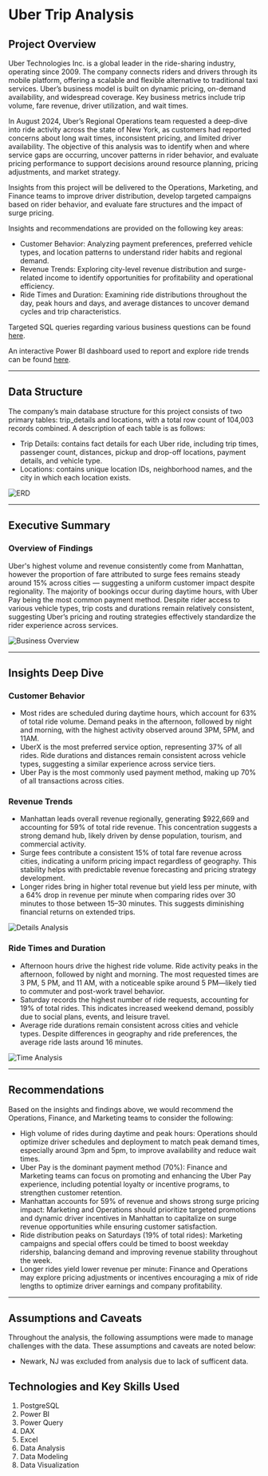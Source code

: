 # Uber Trip Analysis

## Project Overview

Uber Technologies Inc. is a global leader in the ride-sharing industry, operating since 2009. The company connects riders and drivers through its mobile platform, offering a scalable and flexible alternative to traditional taxi services. Uber’s business model is built on dynamic pricing, on-demand availability, and widespread coverage. Key business metrics include trip volume, fare revenue, driver utilization, and wait times.

In August 2024, Uber’s Regional Operations team requested a deep-dive into ride activity across the state of New York, as customers had reported concerns about long wait times, inconsistent pricing, and limited driver availability. The objective of this analysis was to identify when and where service gaps are occurring, uncover patterns in rider behavior, and evaluate pricing performance to support decisions around resource planning, pricing adjustments, and market strategy.

Insights from this project will be delivered to the Operations, Marketing, and Finance teams to improve driver distribution, develop targeted campaigns based on rider behavior, and evaluate fare structures and the impact of surge pricing.

Insights and recommendations are provided on the following key areas:

- Customer Behavior: Analyzing payment preferences, preferred vehicle types, and location patterns to understand rider habits and regional demand.
- Revenue Trends: Exploring city-level revenue distribution and surge-related income to identify opportunities for profitability and operational efficiency.
- Ride Times and Duration: Examining ride distributions throughout the day, peak hours and days, and average distances to uncover demand cycles and trip characteristics.

Targeted SQL queries regarding various business questions can be found [here](Exploratory%20Data%20Analysis.sql).

An interactive Power BI dashboard used to report and explore ride trends can be found [here](Uber%20Trips%20Dashboard.pbix).

---

## Data Structure

The company’s main database structure for this project consists of two primary tables: trip_details and locations, with a total row count of 104,003 records combined. A description of each table is as follows:

- Trip Details: contains fact details for each Uber ride, including trip times, passenger count, distances, pickup and drop-off locations, payment details, and vehicle type.
- Locations: contains unique location IDs, neighborhood names, and the city in which each location exists.

![ERD](Entity%20Relationship%20Diagram.png)

---

## Executive Summary

### Overview of Findings

Uber's highest volume and revenue consistently come from Manhattan, however the proportion of fare attributed to surge fees remains steady around 15% across cities — suggesting a uniform customer impact despite regionality. The majority of bookings occur during daytime hours, with Uber Pay being the most common payment method. Despite rider access to various vehicle types, trip costs and durations remain relatively consistent, suggesting Uber’s pricing and routing strategies effectively standardize the rider experience across services.

![Business Overview](Dashboard%20PDFs/Business%20Overview.jpg)

---

## Insights Deep Dive

### Customer Behavior

- Most rides are scheduled during daytime hours, which account for 63% of total ride volume. Demand peaks in the afternoon, followed by night and morning, with the highest activity observed around 3PM, 5PM, and 11AM.
- UberX is the most preferred service option, representing 37% of all rides. Ride durations and distances remain consistent across vehicle types, suggesting a similar experience across service tiers.
- Uber Pay is the most commonly used payment method, making up 70% of all transactions across cities.

### Revenue Trends

- Manhattan leads overall revenue regionally, generating $922,669 and accounting for 59% of total ride revenue. This concentration suggests a strong demand hub, likely driven by dense population, tourism, and commercial activity.
- Surge fees contribute a consistent 15% of total fare revenue across cities, indicating a uniform pricing impact regardless of geography. This stability helps with predictable revenue forecasting and pricing strategy development.
- Longer rides bring in higher total revenue but yield less per minute, with a 64% drop in revenue per minute when comparing rides over 30 minutes to those between 15–30 minutes. This suggests diminishing financial returns on extended trips.

![Details Analysis](Dashboard%20PDFs/Details%20Analysis.jpg)

### Ride Times and Duration

- Afternoon hours drive the highest ride volume. Ride activity peaks in the afternoon, followed by night and morning. The most requested times are 3 PM, 5 PM, and 11 AM, with a noticeable spike around 5 PM—likely tied to commuter and post-work travel behavior.
- Saturday records the highest number of ride requests, accounting for 19% of total rides. This indicates increased weekend demand, possibly due to social plans, events, and leisure travel.
- Average ride durations remain consistent across cities and vehicle types. Despite differences in geography and ride preferences, the average ride lasts around 16 minutes.

![Time Analysis](Dashboard%20PDFs/Time%20Analysis.jpg)

---

## Recommendations

Based on the insights and findings above, we would recommend the Operations, Finance, and Marketing teams to consider the following:

- High volume of rides during daytime and peak hours: Operations should optimize driver schedules and deployment to match peak demand times, especially around 3pm and 5pm, to improve availability and reduce wait times.
- Uber Pay is the dominant payment method (70%): Finance and Marketing teams can focus on promoting and enhancing the Uber Pay experience, including potential loyalty or incentive programs, to strengthen customer retention.
- Manhattan accounts for 59% of revenue and shows strong surge pricing impact: Marketing and Operations should prioritize targeted promotions and dynamic driver incentives in Manhattan to capitalize on surge revenue opportunities while ensuring customer satisfaction.
- Ride distribution peaks on Saturdays (19% of total rides): Marketing campaigns and special offers could be timed to boost weekday ridership, balancing demand and improving revenue stability throughout the week.
- Longer rides yield lower revenue per minute: Finance and Operations may explore pricing adjustments or incentives encouraging a mix of ride lengths to optimize driver earnings and company profitability.

--- 

## Assumptions and Caveats

Throughout the analysis, the following assumptions were made to manage challenges with the data. These assumptions and caveats are noted below:

- Newark, NJ was excluded from analysis due to lack of sufficent data.

## Technologies and Key Skills Used

1. PostgreSQL
2. Power BI
3. Power Query
4. DAX
5. Excel
6. Data Analysis
7. Data Modeling
8. Data Visualization
